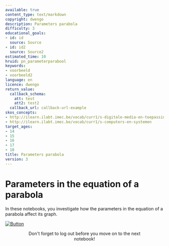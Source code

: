 ```yaml
---
available: true
content_type: text/markdown
copyright: dwengo
description: Parameters parabola
difficulty: 3
educational_goals:
- id: id
  source: Source
- id: id2
  source: Source2
estimated_time: 10
hruid: pn_parameterparabool
keywords:
- voorbeeld
- voorbeeld2
language: en
licence: dwengo
return_value:
  callback_schema:
    att: test
    att2: test2
  callback_url: callback-url-example
skos_concepts:
- http://ilearn.ilabt.imec.be/vocab/curr1/s-digitale-media-en-toepassingen
- http://ilearn.ilabt.imec.be/vocab/curr1/s-computers-en-systemen
target_ages:
- 14
- 15
- 16
- 17
- 18
title: Parameters parabola
version: 3
---
```

# Parameters in the equation of a parabola
In these notebooks, you investigate how the parameters in the equation of a parabola affect its graph. 

[![](embed/Button.png "Button")](https://kiks.ilabt.imec.be/jupyterhub/?id=0705 "Notebooks parameters parabola")
<figure>
    <figcaption align = "center">Don't forget to log out before you move on to the next notebook!</figcaption>
</figure>